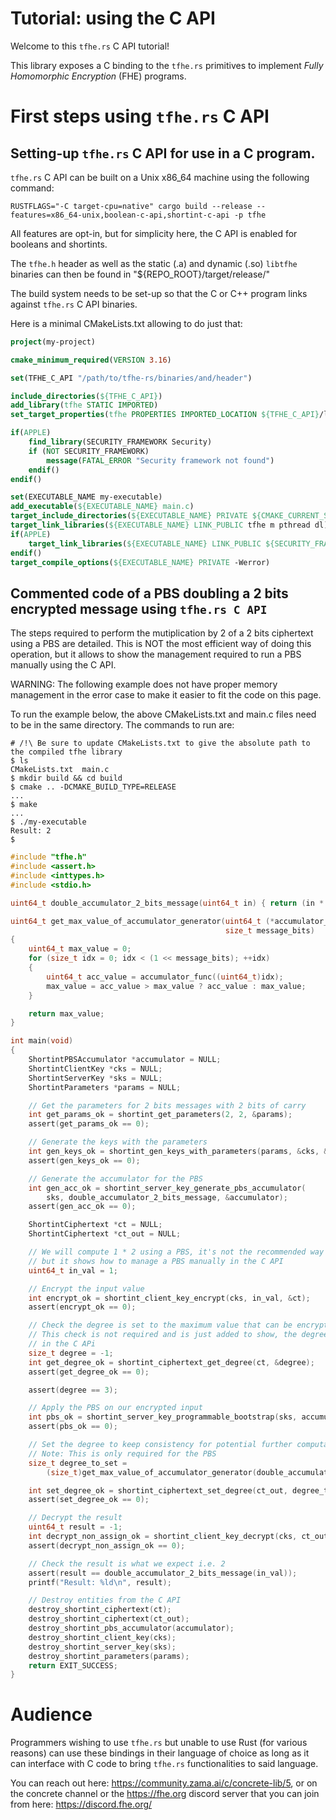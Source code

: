 # Tutorial: using the C API

Welcome to this `tfhe.rs` C API tutorial!

This library exposes a C binding to the `tfhe.rs` primitives to implement _Fully Homomorphic Encryption_ (FHE) programs.

# First steps using `tfhe.rs` C API

## Setting-up `tfhe.rs` C API for use in a C program.

 `tfhe.rs` C API can be built on a Unix x86_64 machine using the following command:

```shell
RUSTFLAGS="-C target-cpu=native" cargo build --release --features=x86_64-unix,boolean-c-api,shortint-c-api -p tfhe
```

All features are opt-in, but for simplicity here, the C API is enabled for booleans and shortints.

The `tfhe.h` header as well as the static (.a) and dynamic (.so) `libtfhe` binaries can then be found  in "${REPO_ROOT}/target/release/"

The build system needs to be set-up so that the C or C++ program links against `tfhe.rs` C API 
binaries.

Here is a minimal CMakeLists.txt allowing to do just that:

```cmake
project(my-project)

cmake_minimum_required(VERSION 3.16)

set(TFHE_C_API "/path/to/tfhe-rs/binaries/and/header")

include_directories(${TFHE_C_API})
add_library(tfhe STATIC IMPORTED)
set_target_properties(tfhe PROPERTIES IMPORTED_LOCATION ${TFHE_C_API}/libtfhe.a)

if(APPLE)
    find_library(SECURITY_FRAMEWORK Security)
    if (NOT SECURITY_FRAMEWORK)
        message(FATAL_ERROR "Security framework not found")
    endif()
endif()

set(EXECUTABLE_NAME my-executable)
add_executable(${EXECUTABLE_NAME} main.c)
target_include_directories(${EXECUTABLE_NAME} PRIVATE ${CMAKE_CURRENT_SOURCE_DIR})
target_link_libraries(${EXECUTABLE_NAME} LINK_PUBLIC tfhe m pthread dl)
if(APPLE)
    target_link_libraries(${EXECUTABLE_NAME} LINK_PUBLIC ${SECURITY_FRAMEWORK})
endif()
target_compile_options(${EXECUTABLE_NAME} PRIVATE -Werror)
```

## Commented code of a PBS doubling a 2 bits encrypted message using `tfhe.rs C API`

The steps required to perform the mutiplication by 2 of a 2 bits ciphertext 
using a PBS are detailed.
This is NOT the most efficient way of doing this operation, 
but it allows to show the management required to run a PBS manually using the C API.

WARNING: The following example does not have proper memory management in the error case to make it easier to fit the code on this page.

To run the example below, the above CMakeLists.txt and main.c files need to be in the same 
directory. The commands to run are:
```shell
# /!\ Be sure to update CMakeLists.txt to give the absolute path to the compiled tfhe library
$ ls
CMakeLists.txt  main.c
$ mkdir build && cd build
$ cmake .. -DCMAKE_BUILD_TYPE=RELEASE
...
$ make
...
$ ./my-executable
Result: 2
$
```

```c
#include "tfhe.h"
#include <assert.h>
#include <inttypes.h>
#include <stdio.h>

uint64_t double_accumulator_2_bits_message(uint64_t in) { return (in * 2) % 4; }

uint64_t get_max_value_of_accumulator_generator(uint64_t (*accumulator_func)(uint64_t),
                                                size_t message_bits)
{
    uint64_t max_value = 0;
    for (size_t idx = 0; idx < (1 << message_bits); ++idx)
    {
        uint64_t acc_value = accumulator_func((uint64_t)idx);
        max_value = acc_value > max_value ? acc_value : max_value;
    }

    return max_value;
}

int main(void)
{
    ShortintPBSAccumulator *accumulator = NULL;
    ShortintClientKey *cks = NULL;
    ShortintServerKey *sks = NULL;
    ShortintParameters *params = NULL;

    // Get the parameters for 2 bits messages with 2 bits of carry
    int get_params_ok = shortint_get_parameters(2, 2, &params);
    assert(get_params_ok == 0);

    // Generate the keys with the parameters
    int gen_keys_ok = shortint_gen_keys_with_parameters(params, &cks, &sks);
    assert(gen_keys_ok == 0);

    // Generate the accumulator for the PBS
    int gen_acc_ok = shortint_server_key_generate_pbs_accumulator(
        sks, double_accumulator_2_bits_message, &accumulator);
    assert(gen_acc_ok == 0);

    ShortintCiphertext *ct = NULL;
    ShortintCiphertext *ct_out = NULL;

    // We will compute 1 * 2 using a PBS, it's not the recommended way to perform a multiplication,
    // but it shows how to manage a PBS manually in the C API
    uint64_t in_val = 1;

    // Encrypt the input value
    int encrypt_ok = shortint_client_key_encrypt(cks, in_val, &ct);
    assert(encrypt_ok == 0);

    // Check the degree is set to the maximum value that can be encrypted on 2 bits, i.e. 3
    // This check is not required and is just added to show, the degree information can be retrieved
    // in the C APi
    size_t degree = -1;
    int get_degree_ok = shortint_ciphertext_get_degree(ct, &degree);
    assert(get_degree_ok == 0);

    assert(degree == 3);

    // Apply the PBS on our encrypted input
    int pbs_ok = shortint_server_key_programmable_bootstrap(sks, accumulator, ct, &ct_out);
    assert(pbs_ok == 0);

    // Set the degree to keep consistency for potential further computations
    // Note: This is only required for the PBS
    size_t degree_to_set =
        (size_t)get_max_value_of_accumulator_generator(double_accumulator_2_bits_message, 2);

    int set_degree_ok = shortint_ciphertext_set_degree(ct_out, degree_to_set);
    assert(set_degree_ok == 0);

    // Decrypt the result
    uint64_t result = -1;
    int decrypt_non_assign_ok = shortint_client_key_decrypt(cks, ct_out, &result);
    assert(decrypt_non_assign_ok == 0);

    // Check the result is what we expect i.e. 2
    assert(result == double_accumulator_2_bits_message(in_val));
    printf("Result: %ld\n", result);

    // Destroy entities from the C API
    destroy_shortint_ciphertext(ct);
    destroy_shortint_ciphertext(ct_out);
    destroy_shortint_pbs_accumulator(accumulator);
    destroy_shortint_client_key(cks);
    destroy_shortint_server_key(sks);
    destroy_shortint_parameters(params);
    return EXIT_SUCCESS;
}
```

# Audience

Programmers wishing to use `tfhe.rs` but unable to use Rust (for various reasons) can use these bindings in their language of choice as long as it can interface with C code to bring `tfhe.rs` functionalities to said language.

You can reach out here: https://community.zama.ai/c/concrete-lib/5, or on the concrete channel or the https://fhe.org discord server that you can join from here: https://discord.fhe.org/
